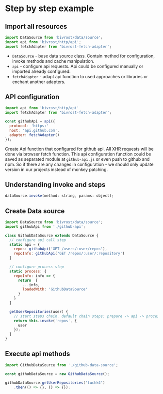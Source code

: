 # Step by step example

## Import all resources

```js
import DataSource from 'bivrost/data/source';
import api from 'bivrost/http/api';
import fetchAdapter from 'bivrost-fetch-adapter';
```

- `DataSource` - base data source class. Contain method for configuration, invoke methods and cache manipulation.
- `api` - configure api requests. Api could be configured manually or imported already configured.
- `fetchAdapter` - adapt api function to used approaches or libraries or enchant another adapters.


## API configuration

```js
import api from 'bivrost/http/api'
import fetchAdapter from 'bivrost-fetch-adapter';

const githubApi = api({
  protocol: 'https:'
  host: 'api.github.com',
  adapter: fetchAdapter()
});
```

Create Api function that configured for github api. All XHR requests will be done via browser fetch function.
This api configuration function could be saved as separated module at `github-api.js` or even push to github and npm.
So if there are any changes in configuration - we should only update version in our projects instead of monkey patching.

## Understanding invoke and steps

```js
dataSource.invoke(method: string, params: object);
```

## Create Data source

```js
import DataSource from 'bivrost/data/source';
import githubApi from './github-api';

class GithubDataSource extends DataSource {
  // configure api call step
  static api = {
    repos: githubApi('GET /users/:user/repos'),
    repoInfo: githubApi('GET /repos/:user/:repository')
  }

  // configure process step
  static process: {
    repoInfo: info => {
      return  {
        ...info,
        loadedWith: 'GithubDataSource'
      }
    }
  }

  getUserRepositories(user) {
    // start steps chain. default chain steps: prepare -> api -> process
    return this.invoke('repos', {
      user
    });
  }
}
```

## Execute api methods

```js
import GithubDataSource from './github-data-source';

const githubDataSource = new GithubDataSource();

githubDataSource.getUserRepositories('tuchk4')
    .then(() => {}, () => {});
```
